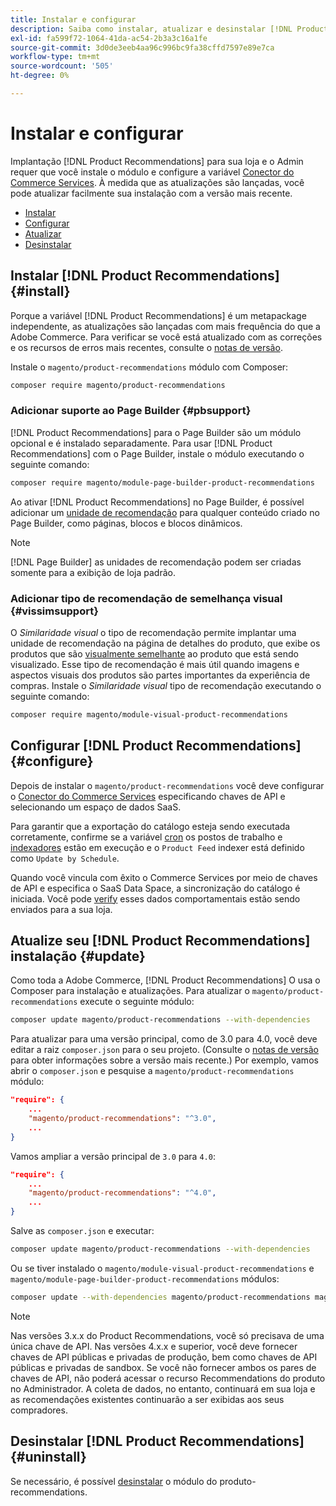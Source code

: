 ```yaml
---
title: Instalar e configurar
description: Saiba como instalar, atualizar e desinstalar [!DNL Product Recommendations].
exl-id: fa599f72-1064-41da-ac54-2b3a3c16a1fe
source-git-commit: 3d0de3eeb4aa96c996bc9fa38cffd7597e89e7ca
workflow-type: tm+mt
source-wordcount: '505'
ht-degree: 0%

---
```


# Instalar e configurar

Implantação [!DNL Product Recommendations] para sua loja e o Admin requer que você instale o módulo e configure a variável [Conector do Commerce Services](../landing/saas.md). À medida que as atualizações são lançadas, você pode atualizar facilmente sua instalação com a versão mais recente.

- [Instalar](#install)
- [Configurar](#configure)
- [Atualizar](#update)
- [Desinstalar](#uninstall)

## Instalar [!DNL Product Recommendations] {#install}

Porque a variável [!DNL Product Recommendations] é um metapackage independente, as atualizações são lançadas com mais frequência do que a Adobe Commerce. Para verificar se você está atualizado com as correções e os recursos de erros mais recentes, consulte o [notas de versão](release-notes.md).

Instale o `magento/product-recommendations` módulo com Composer:

```bash
composer require magento/product-recommendations
```

### Adicionar suporte ao Page Builder {#pbsupport}

[!DNL Product Recommendations] para o Page Builder são um módulo opcional e é instalado separadamente. Para usar [!DNL Product Recommendations] com o Page Builder, instale o módulo executando o seguinte comando:

```bash
composer require magento/module-page-builder-product-recommendations
```

Ao ativar [!DNL Product Recommendations] no Page Builder, é possível adicionar um [unidade de recomendação](https://experienceleague.adobe.com/docs/commerce-admin/page-builder/add-content/recommendations.html) para qualquer conteúdo criado no Page Builder, como páginas, blocos e blocos dinâmicos.

>[!NOTE]
>
>[!DNL Page Builder] as unidades de recomendação podem ser criadas somente para a exibição de loja padrão.

### Adicionar tipo de recomendação de semelhança visual {#vissimsupport}

O _Similaridade visual_ o tipo de recomendação permite implantar uma unidade de recomendação na página de detalhes do produto, que exibe os produtos que são [visualmente semelhante](type.md#visualsim) ao produto que está sendo visualizado. Esse tipo de recomendação é mais útil quando imagens e aspectos visuais dos produtos são partes importantes da experiência de compras. Instale o _Similaridade visual_ tipo de recomendação executando o seguinte comando:

```bash
composer require magento/module-visual-product-recommendations
```

## Configurar [!DNL Product Recommendations] {#configure}

Depois de instalar o `magento/product-recommendations` você deve configurar o [Conector do Commerce Services](https://experienceleague.adobe.com/docs/commerce-admin/config/services/saas.html) especificando chaves de API e selecionando um espaço de dados SaaS.

Para garantir que a exportação do catálogo esteja sendo executada corretamente, confirme se a variável [cron](https://experienceleague.adobe.com/docs/commerce-operations/configuration-guide/cli/configure-cron-jobs.html) os postos de trabalho e [indexadores](https://experienceleague.adobe.com/docs/commerce-operations/configuration-guide/cli/manage-indexers.html) estão em execução e o `Product Feed` indexer está definido como `Update by Schedule`.

Quando você vincula com êxito o Commerce Services por meio de chaves de API e especifica o SaaS Data Space, a sincronização do catálogo é iniciada. Você pode [verify](verify.md) esses dados comportamentais estão sendo enviados para a sua loja.

## Atualize seu [!DNL Product Recommendations] instalação {#update}

Como toda a Adobe Commerce, [!DNL Product Recommendations] O usa o Composer para instalação e atualizações. Para atualizar o `magento/product-recommendations` execute o seguinte módulo:

```bash
composer update magento/product-recommendations --with-dependencies
```

Para atualizar para uma versão principal, como de 3.0 para 4.0, você deve editar a raiz `composer.json` para o seu projeto. (Consulte o [notas de versão](release-notes.md) para obter informações sobre a versão mais recente.) Por exemplo, vamos abrir o `composer.json` e pesquise a `magento/product-recommendations` módulo:

```json
"require": {
    ...
    "magento/product-recommendations": "^3.0",
    ...
}
```

Vamos ampliar a versão principal de `3.0` para `4.0`:

```json
"require": {
    ...
    "magento/product-recommendations": "^4.0",
    ...
}
```

Salve as `composer.json` e executar:

```bash
composer update magento/product-recommendations --with-dependencies
```

Ou se tiver instalado o `magento/module-visual-product-recommendations` e `magento/module-page-builder-product-recommendations` módulos:

```bash
composer update --with-dependencies magento/product-recommendations magento/module-visual-product-recommendations magento/module-page-builder-product-recommendations
```

>[!NOTE]
>
> Nas versões 3.x.x do Product Recommendations, você só precisava de uma única chave de API. Nas versões 4.x.x e superior, você deve fornecer chaves de API públicas e privadas de produção, bem como chaves de API públicas e privadas de sandbox. Se você não fornecer ambos os pares de chaves de API, não poderá acessar o recurso Recommendations do produto no Administrador. A coleta de dados, no entanto, continuará em sua loja e as recomendações existentes continuarão a ser exibidas aos seus compradores.

## Desinstalar [!DNL Product Recommendations] {#uninstall}

Se necessário, é possível [desinstalar](https://experienceleague.adobe.com/docs/commerce-operations/installation-guide/tutorials/uninstall-modules.html) o módulo do produto-recommendations.
